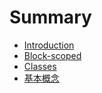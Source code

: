 # Summary

* [Introduction](README.md)
* [Block-scoped](block-scoped.md)
* [Classes](classes.md)
* [基本概念](basic-concept.md)


